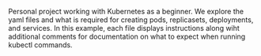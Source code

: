 Personal project working with Kubernetes as a beginner. We explore the yaml files and what is required for creating pods, replicasets, deployments, and services. In this example, each file displays instructions along wiht additional comments for documentation on what to expect when running kubectl commands.
